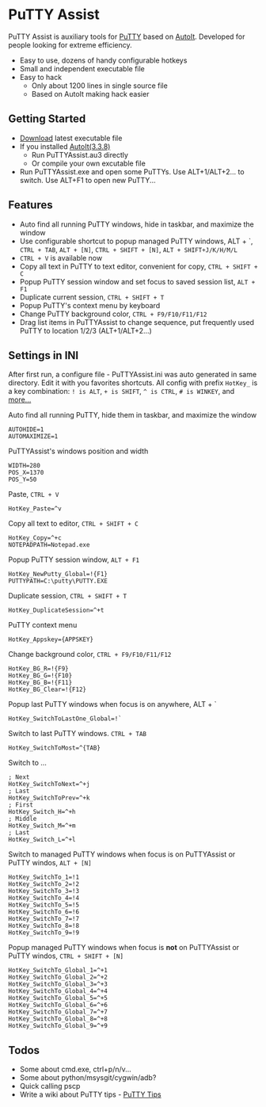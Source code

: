 PuTTY Assist
============

PuTTY Assist is auxiliary tools for [PuTTY](http://www.chiark.greenend.org.uk/~sgtatham/putty/)
based on [AutoIt](http://www.autoitscript.com/site/autoit/). Developed for people
looking for extreme efficiency.

* Easy to use, dozens of handy configurable hotkeys
* Small and independent executable file
* Easy to hack
  * Only about 1200 lines in single source file
  * Based on AutoIt making hack easier

Getting Started
---------------

* [Download](https://github.com/zackz/PuTTYAssist/downloads) latest executable file
* If you installed [AutoIt(3.3.8)](http://www.autoitscript.com/site/autoit/downloads/)
  * Run PuTTYAssist.au3 directly
  * Or compile your own excutable file
* Run PuTTYAssist.exe and open some PuTTYs. Use ALT+1/ALT+2... to switch. Use ALT+F1
to open new PuTTY...

Features
--------

* Auto find all running PuTTY windows, hide in taskbar, and maximize the window
* Use configurable shortcut to popup managed PuTTY windows, ALT + \`, `CTRL + TAB`, `ALT + [N]`,
`CTRL + SHIFT + [N]`, `ALT + SHIFT+J/K/H/M/L`
* `CTRL + V` is available now
* Copy all text in PuTTY to text editor, convenient for copy, `CTRL + SHIFT + C`
* Popup PuTTY session window and set focus to saved session list, `ALT + F1`
* Duplicate current session, `CTRL + SHIFT + T`
* Popup PuTTY's context menu by keyboard
* Change PuTTY background color, `CTRL + F9/F10/F11/F12`
* Drag list items in PuTTYAssist to change sequence, put frequently used PuTTY to
location 1/2/3 (ALT+1/ALT+2...)

Settings in INI
---------------

After first run, a configure file - PuTTYAssist.ini was auto generated in same directory.
Edit it with you favorites shortcuts. All config with prefix `HotKey_` is a key combination:
`! is ALT`, `+ is SHIFT`, `^ is CTRL`, `# is WINKEY`, and [more...](http://www.autoitscript.com/autoit3/docs/functions/Send.htm)


Auto find all running PuTTY, hide them in taskbar, and maximize the window

    AUTOHIDE=1
    AUTOMAXIMIZE=1

PuTTYAssist's windows position and width

    WIDTH=280
    POS_X=1370
    POS_Y=50

Paste, `CTRL + V`

    HotKey_Paste=^v

Copy all text to editor, `CTRL + SHIFT + C`

    HotKey_Copy=^+c
    NOTEPADPATH=Notepad.exe

Popup PuTTY session window, `ALT + F1`

    HotKey_NewPutty_Global=!{F1}
    PUTTYPATH=C:\putty\PUTTY.EXE

Duplicate session, `CTRL + SHIFT + T`

    HotKey_DuplicateSession=^+t

PuTTY context menu

    HotKey_Appskey={APPSKEY}

Change background color, `CTRL + F9/F10/F11/F12`

    HotKey_BG_R=!{F9}
    HotKey_BG_G=!{F10}
    HotKey_BG_B=!{F11}
    HotKey_BG_Clear=!{F12}

Popup last PuTTY windows when focus is on anywhere, ALT + \`

    HotKey_SwitchToLastOne_Global=!`

Switch to last PuTTY windows. `CTRL + TAB`

    HotKey_SwitchToMost=^{TAB}

Switch to ...

    ; Next
    HotKey_SwitchToNext=^+j
    ; Last
    HotKey_SwitchToPrev=^+k
    ; First
    HotKey_Switch_H=^+h
    ; Middle
    HotKey_Switch_M=^+m
    ; Last
    HotKey_Switch_L=^+l

Switch to managed PuTTY windows when focus is on PuTTYAssist or PuTTY windos, `ALT + [N]`

    HotKey_SwitchTo_1=!1
    HotKey_SwitchTo_2=!2
    HotKey_SwitchTo_3=!3
    HotKey_SwitchTo_4=!4
    HotKey_SwitchTo_5=!5
    HotKey_SwitchTo_6=!6
    HotKey_SwitchTo_7=!7
    HotKey_SwitchTo_8=!8
    HotKey_SwitchTo_9=!9

Popup managed PuTTY windows when focus is **not** on PuTTYAssist or PuTTY windos, `CTRL + SHIFT + [N]`

    HotKey_SwitchTo_Global_1=^+1
    HotKey_SwitchTo_Global_2=^+2
    HotKey_SwitchTo_Global_3=^+3
    HotKey_SwitchTo_Global_4=^+4
    HotKey_SwitchTo_Global_5=^+5
    HotKey_SwitchTo_Global_6=^+6
    HotKey_SwitchTo_Global_7=^+7
    HotKey_SwitchTo_Global_8=^+8
    HotKey_SwitchTo_Global_9=^+9

Todos
-----

* Some about cmd.exe, ctrl+p/n/v...
* Some about python/msysgit/cygwin/adb?
* Quick calling pscp
* Write a wiki about PuTTY tips - [PuTTY Tips](https://github.com/zackz/PuTTYAssist/wiki/PuTTY-Tips)

